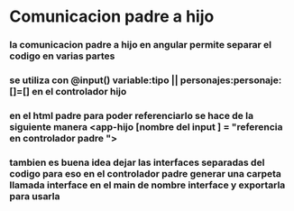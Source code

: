 # Comunicacion padre a hijo

### la comunicacion padre a hijo en angular permite separar el codigo en varias partes 

###  se utiliza con @input() variable:tipo || personajes:personaje:[]=[] en el controlador hijo 

### en el html padre para poder referenciarlo se hace de la siguiente manera  <app-hijo [nombre del input ] = "referencia en controlador padre "></app-hijo>

### tambien es buena idea dejar las interfaces separadas del codigo para eso en el controlador padre generar una carpeta llamada interface en el main de nombre interface y exportarla para usarla 
